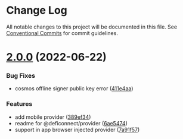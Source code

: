 # Change Log

All notable changes to this project will be documented in this file.
See [Conventional Commits](https://conventionalcommits.org) for commit guidelines.

# [2.0.0](https://github.com/crypto-com/defi-connector/compare/v1.1.14...v2.0.0) (2022-06-22)


### Bug Fixes

* cosmos offline signer public key error ([411e4aa](https://github.com/crypto-com/defi-connector/commit/411e4aaf78fd51a55c04858421f466831f9a9555))


### Features

* add mobile provider ([389ef34](https://github.com/crypto-com/defi-connector/commit/389ef34cbb24568a546eea85e50ae30c4610f358))
* readme for @deficonnect/provider ([6ae5474](https://github.com/crypto-com/defi-connector/commit/6ae54745521feaa115252e26d7e8e32e1a12f4ad))
* support in app browser injected provider ([7a91f57](https://github.com/crypto-com/defi-connector/commit/7a91f575c0330cf110edbe3704b4f482900af955))
